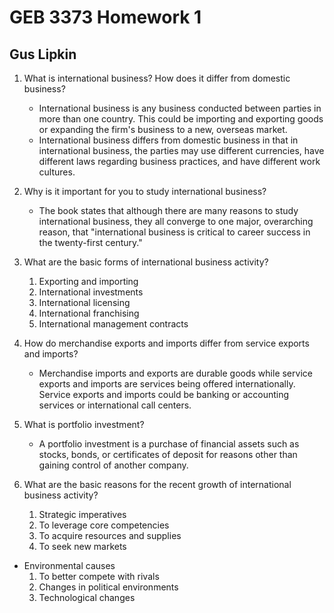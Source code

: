 # GEB 3373 Homework 1

## Gus Lipkin

1. What is international business? How does it differ from domestic business?
	
	- International business is any business conducted between parties in more than one country. This could be importing and exporting goods or expanding the firm's business to a new, overseas market.
	- International business differs from domestic business in that in international business, the parties may use different currencies, have different laws regarding business practices, and have different work cultures.
2. Why is it important for you to study international business? 
	
	- The book states that although there are many reasons to study international business, they all converge to one major, overarching reason, that "international business is critical to career success in the twenty-first century."
3. What are the basic forms of international business activity?
   1. Exporting and importing
   2. International investments
   3. International licensing
   4. International franchising
   5. International management contracts
4. How do merchandise exports and imports differ from service exports and imports?
   - Merchandise imports and exports are durable goods while service exports and imports are services being offered internationally. Service exports and imports could be banking or accounting services or international call centers.

5. What is portfolio investment?
   - A portfolio investment is a purchase of financial assets such as stocks, bonds, or certificates of deposit for reasons other than gaining control of another company.

6. What are the basic reasons for the recent growth of international business activity?
   1. Strategic imperatives
     2. To leverage core competencies
     3. To acquire resources and supplies
     4. To seek new markets

  - Environmental causes
    1. To better compete with rivals
    2. Changes in political environments
    3. Technological changes
